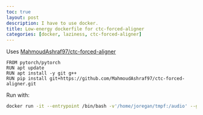 ```yaml
---
toc: true
layout: post
description: I have to use docker.
title: Low-energy dockerfile for ctc-forced-aligner
categories: [docker, laziness, ctc-forced-aligner]
---
```


Uses [MahmoudAshraf97/ctc-forced-aligner](https://github.com/MahmoudAshraf97/ctc-forced-aligner)


```docker
FROM pytorch/pytorch
RUN apt update
RUN apt install -y git g++
RUN pip install git+https://github.com/MahmoudAshraf97/ctc-forced-aligner.git
```

Run with:

```bash
docker run -it --entrypoint /bin/bash -v'/home/joregan/tmpf:/audio' --gpus all ctc-forced-aligner
```

